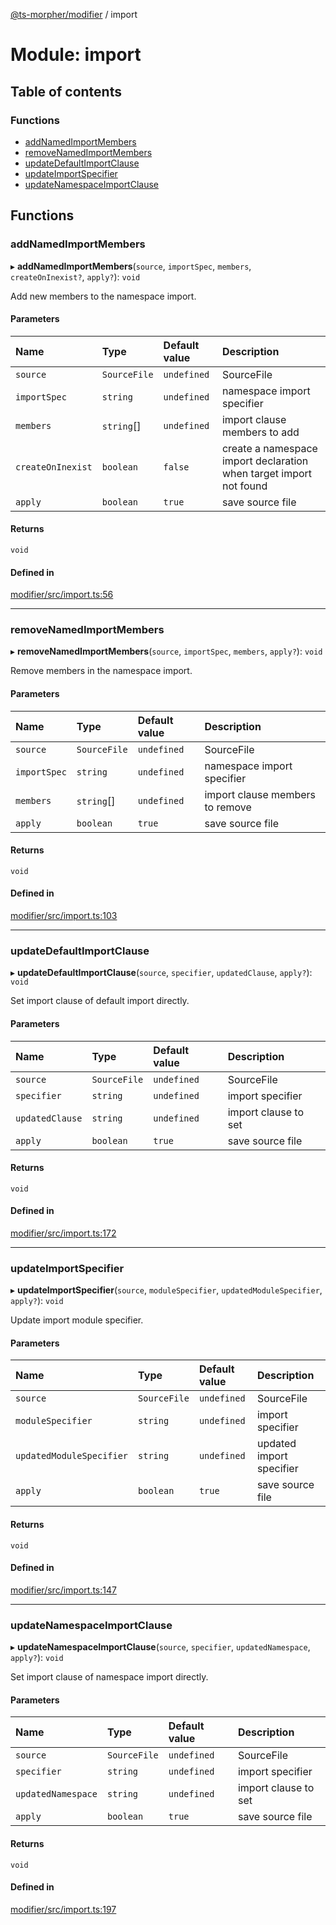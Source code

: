 [@ts-morpher/modifier](../README.md) / import

# Module: import

## Table of contents

### Functions

- [addNamedImportMembers](import.md#addnamedimportmembers)
- [removeNamedImportMembers](import.md#removenamedimportmembers)
- [updateDefaultImportClause](import.md#updatedefaultimportclause)
- [updateImportSpecifier](import.md#updateimportspecifier)
- [updateNamespaceImportClause](import.md#updatenamespaceimportclause)

## Functions

### addNamedImportMembers

▸ **addNamedImportMembers**(`source`, `importSpec`, `members`, `createOnInexist?`, `apply?`): `void`

Add new members to the namespace import.

#### Parameters

| Name | Type | Default value | Description |
| :------ | :------ | :------ | :------ |
| `source` | `SourceFile` | `undefined` | SourceFile |
| `importSpec` | `string` | `undefined` | namespace import specifier |
| `members` | `string`[] | `undefined` | import clause members to add |
| `createOnInexist` | `boolean` | `false` | create a namespace import declaration when target import not found |
| `apply` | `boolean` | `true` | save source file |

#### Returns

`void`

#### Defined in

[modifier/src/import.ts:56](https://github.com/linbudu599/morpher/blob/9f915c5/packages/modifier/src/import.ts#L56)

___

### removeNamedImportMembers

▸ **removeNamedImportMembers**(`source`, `importSpec`, `members`, `apply?`): `void`

Remove members in the namespace import.

#### Parameters

| Name | Type | Default value | Description |
| :------ | :------ | :------ | :------ |
| `source` | `SourceFile` | `undefined` | SourceFile |
| `importSpec` | `string` | `undefined` | namespace import specifier |
| `members` | `string`[] | `undefined` | import clause members to remove |
| `apply` | `boolean` | `true` | save source file |

#### Returns

`void`

#### Defined in

[modifier/src/import.ts:103](https://github.com/linbudu599/morpher/blob/9f915c5/packages/modifier/src/import.ts#L103)

___

### updateDefaultImportClause

▸ **updateDefaultImportClause**(`source`, `specifier`, `updatedClause`, `apply?`): `void`

Set import clause of default import directly.

#### Parameters

| Name | Type | Default value | Description |
| :------ | :------ | :------ | :------ |
| `source` | `SourceFile` | `undefined` | SourceFile |
| `specifier` | `string` | `undefined` | import specifier |
| `updatedClause` | `string` | `undefined` | import clause to set |
| `apply` | `boolean` | `true` | save source file |

#### Returns

`void`

#### Defined in

[modifier/src/import.ts:172](https://github.com/linbudu599/morpher/blob/9f915c5/packages/modifier/src/import.ts#L172)

___

### updateImportSpecifier

▸ **updateImportSpecifier**(`source`, `moduleSpecifier`, `updatedModuleSpecifier`, `apply?`): `void`

Update import module specifier.

#### Parameters

| Name | Type | Default value | Description |
| :------ | :------ | :------ | :------ |
| `source` | `SourceFile` | `undefined` | SourceFile |
| `moduleSpecifier` | `string` | `undefined` | import specifier |
| `updatedModuleSpecifier` | `string` | `undefined` | updated import specifier |
| `apply` | `boolean` | `true` | save source file |

#### Returns

`void`

#### Defined in

[modifier/src/import.ts:147](https://github.com/linbudu599/morpher/blob/9f915c5/packages/modifier/src/import.ts#L147)

___

### updateNamespaceImportClause

▸ **updateNamespaceImportClause**(`source`, `specifier`, `updatedNamespace`, `apply?`): `void`

Set import clause of namespace import directly.

#### Parameters

| Name | Type | Default value | Description |
| :------ | :------ | :------ | :------ |
| `source` | `SourceFile` | `undefined` | SourceFile |
| `specifier` | `string` | `undefined` | import specifier |
| `updatedNamespace` | `string` | `undefined` | import clause to set |
| `apply` | `boolean` | `true` | save source file |

#### Returns

`void`

#### Defined in

[modifier/src/import.ts:197](https://github.com/linbudu599/morpher/blob/9f915c5/packages/modifier/src/import.ts#L197)
